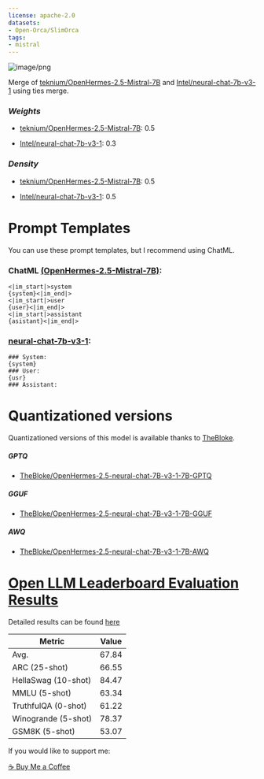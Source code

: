 ```yaml
---
license: apache-2.0
datasets:
- Open-Orca/SlimOrca
tags:
- mistral
---
```

![image/png](https://cdn-uploads.huggingface.co/production/uploads/6468ce47e134d050a58aa89c/x44nNbPTpv0zGTqA1Jb2q.png)

Merge of [teknium/OpenHermes-2.5-Mistral-7B](https://huggingface.co/teknium/OpenHermes-2.5-Mistral-7B) and [Intel/neural-chat-7b-v3-1](https://huggingface.co/Intel/neural-chat-7b-v3-1) using ties merge.

### *Weights*

- [teknium/OpenHermes-2.5-Mistral-7B](https://huggingface.co/teknium/OpenHermes-2.5-Mistral-7B): 0.5

- [Intel/neural-chat-7b-v3-1](https://huggingface.co/Intel/neural-chat-7b-v3-1): 0.3

### *Density*

- [teknium/OpenHermes-2.5-Mistral-7B](https://huggingface.co/teknium/OpenHermes-2.5-Mistral-7B): 0.5

- [Intel/neural-chat-7b-v3-1](https://huggingface.co/Intel/neural-chat-7b-v3-1): 0.5

# Prompt Templates

You can use these prompt templates, but I recommend using ChatML.

### ChatML [(OpenHermes-2.5-Mistral-7B)](https://huggingface.co/teknium/OpenHermes-2.5-Mistral-7B):

```
<|im_start|>system
{system}<|im_end|>
<|im_start|>user
{user}<|im_end|>
<|im_start|>assistant
{asistant}<|im_end|>
```

### [neural-chat-7b-v3-1](https://huggingface.co/Intel/neural-chat-7b-v3-1):

```
### System:
{system}
### User:
{usr}
### Assistant:
```

# Quantizationed versions

Quantizationed versions of this model is available thanks to [TheBloke](https://hf.co/TheBloke).

##### GPTQ

- [TheBloke/OpenHermes-2.5-neural-chat-7B-v3-1-7B-GPTQ](https://huggingface.co/TheBloke/OpenHermes-2.5-neural-chat-7B-v3-1-7B-GPTQ)

##### GGUF

- [TheBloke/OpenHermes-2.5-neural-chat-7B-v3-1-7B-GGUF](https://huggingface.co/TheBloke/OpenHermes-2.5-neural-chat-7B-v3-1-7B-GGUF)

##### AWQ

- [TheBloke/OpenHermes-2.5-neural-chat-7B-v3-1-7B-AWQ](https://huggingface.co/TheBloke/OpenHermes-2.5-neural-chat-7B-v3-1-7B-AWQ)


# [Open LLM Leaderboard Evaluation Results](https://huggingface.co/spaces/HuggingFaceH4/open_llm_leaderboard)
Detailed results can be found [here](https://huggingface.co/datasets/open-llm-leaderboard/details_Weyaxi__OpenHermes-2.5-neural-chat-7b-v3-1-7B)

| Metric                | Value                     |
|-----------------------|---------------------------|
| Avg.                  | 67.84   |
| ARC (25-shot)         | 66.55          |
| HellaSwag (10-shot)   | 84.47    |
| MMLU (5-shot)         | 63.34         |
| TruthfulQA (0-shot)   | 61.22   |
| Winogrande (5-shot)   | 78.37   |
| GSM8K (5-shot)        | 53.07        |

If you would like to support me:

[☕ Buy Me a Coffee](https://www.buymeacoffee.com/weyaxi)